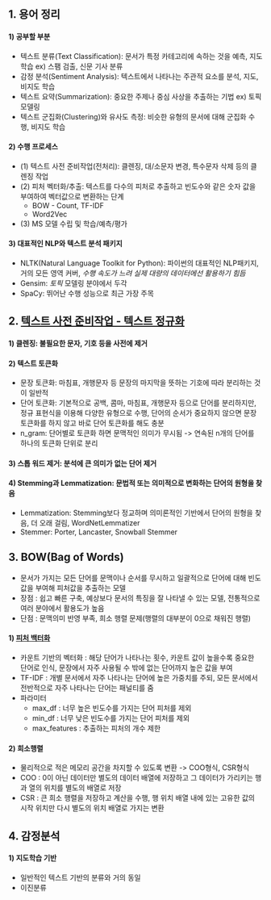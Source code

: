 ## 1. 용어 정리
#### 1) 공부할 부분
- 텍스트 분류(Text Classification): 문서가 특정 카테고리에 속하는 것을 예측, 지도학습 ex) 스팸 검출, 신문 기사 분류
- 감정 분석(Sentiment Analysis): 텍스트에서 나타나는 주관적 요소를 분석, 지도, 비지도 학습
- 텍스트 요약(Summarization): 중요한 주제나 중심 사상을 추출하는 기법 ex) 토픽 모델링
- 텍스트 군집화(Clustering)와 유사도 측정: 비슷한 유형의 문서에 대해 군집화 수행, 비지도 학습
#### 2) 수행 프로세스
- (1) 텍스트 사전 준비작업(전처리): 클렌징, 대/소문자 변경, 특수문자 삭제 등의 클렌징 작업
- (2) 피처 벡터화/추출: 텍스트를 다수의 피처로 추출하고 빈도수와 같은 숫자 값을 부여하여 벡터값으로 변환하는 단계
  - BOW - Count, TF-IDF
  - Word2Vec
- (3) MS 모델 수립 및 학습/예측/평가
#### 3) 대표적인 NLP와 텍스트 분석 패키지
- NLTK(Natural Language Toolkit for Python): 파이썬의 대표적인 NLP패키지, 거의 모든 영역 커버, *수행 속도가 느려 실제 대량의 데이터에선 활용하기 힘듬*
- Gensim: *토픽* 모델링 분야에서 두각
- SpaCy: 뛰어난 수행 성능으로 최근 가장 주목
## 2. [텍스트 사전 준비작업 - 텍스트 정규화](text_preprocessing.ipynb)
#### 1) 클렌징: 불필요한 문자, 기호 등을 사전에 제거
#### 2) 텍스트 토큰화
- 문장 토큰화: 마침표, 개행문자 등 문장의 마지막을 뜻하는 기호에 따라 분리하는 것이 일반적
- 단어 토큰화: 기본적으로 공백, 콤마, 마침표, 개행문자 등으로 단어를 분리하지만, 정규 표현식을 이용해 다양한 유형으로 수행, 단어의 순서가 중요하지 않으면 문장 토큰화를 하지 않고 바로 단어 토큰화를 해도 충분
- n_gram: 단어별로 토큰화 하면 문맥적인 의미가 무시됨 -> 연속된 n개의 단어를 하나의 토큰화 단위로 분리
#### 3) 스톱 워드 제거: 분석에 큰 의미가 없는 단어 제거
#### 4) Stemming과 Lemmatization: 문법적 또는 의미적으로 변화하는 단어의 원형을 찾음
- Lemmatization: Stemming보다 정교하며 의미론적인 기반에서 단어의 원형을 찾음, 더 오래 걸림, WordNetLemmatizer
- Stemmer: Porter, Lancaster, Snowball Stemmer
## 3. BOW(Bag of Words)
- 문서가 가지는 모든 단어를 문맥이나 순서를 무시하고 일괄적으로 단어에 대해 빈도 값을 부여해 피처값을 추출하는 모델
- 장점 : 쉽고 빠른 구축, 예상보다 문서의 특징을 잘 나타낼 수 있는 모델, 전통적으로 여러 분야에서 활용도가 높음
- 단점 : 문맥의미 반영 부족, 희소 행렬 문제(행렬의 대부분이 0으로 채워진 행렬)
#### 1) [피처 백터화](Vectorizer.ipynb)
- 카운트 기반의 벡터화 : 해당 단어가 나타나는 횟수, 카운트 값이 높을수록 중요한 단어로 인식, 문장에서 자주 사용될 수 밖에 없는 단어까지 높은 값을 부여
- TF-IDF : 개별 문서에서 자주 나타나는 단어에 높은 가중치를 주되, 모든 문서에서 전반적으로 자주 나타나는 단어는 패널티를 줌
- 파라미터
  - max_df : 너무 높은 빈도수를 가지는 단어 피처를 제외
  - min_df : 너무 낮은 빈도수를 가지는 단어 피처를 제외
  - max_features : 추출하는 피처의 개수 제한
#### 2) 희소행렬
- 물리적으로 적은 메모리 공간을 차지할 수 있도록 변환 -> COO형식, CSR형식
- COO : 0이 아닌 데이터만 별도의 데이터 배열에 저장하고 그 데이터가 가리키는 행과 열의 위치를 별도의 배열로 저장
- CSR : 큰 희소 행렬을 저장하고 계산을 수행, 행 위치 배열 내에 있는 고유한 값의 시작 위치만 다시 별도의 위치 배열로 가지는 변환
## 4. 감정분석
#### 1) 지도학습 기반
- 일반적인 텍스트 기반의 분류와 거의 동일
- 이진분류
